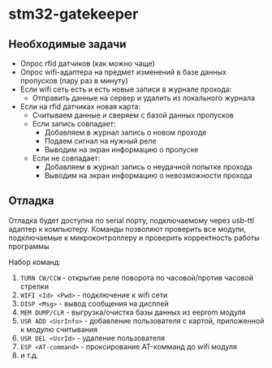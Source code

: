 # stm32-gatekeeper

## Необходимые задачи

- Опрос rfid датчиков (как можно чаще)
- Опрос wifi-адаптера на предмет изменений в базе данных пропусков (пару раз в минуту)
- Если wifi сеть есть и есть новые записи в журнале прохода:
  - Отправить данные на сервер и удалить из локального журнала
- Если на rfid датчиках новая карта:
  - Считываем данные и сверяем с базой данных пропусков
  - Если запись совпадает:
    - Добавляем в журнал запись о новом проходе
    - Подаем сигнал на нужный реле
    - Выводим на экран информацию о пропуске
  - Если не совпадает:
    - Добавляем в журнал запись о неудачной попытке прохода
    - Выводим на экран информацию о невозможности прохода

## Отладка

Отладка будет доступна по serial порту, подключаемому через usb-ttl адаптер к компьютеру. Команды позволяют проверить все модули, подключаемые к микроконтроллеру и проверить корректность работы программы

Набор команд:

1. `TURN CW/CCW` - открытие реле поворота по часовой/против часовой стрелки
2. `WIFI <Id> <Pwd>` - подключение к wifi сети
3. `DISP <Msg>` - вывод сообщения на дисплей
4. `MEM DUMP/CLR` - выгрузка/очистка базы данных из eeprom модуля
5. `USR ADD <UsrInfo>` - добавление пользователя с картой, приложенной к модулю считывания
6. `USR DEL <UsrId>` - удаление пользователя
7. `ESP <AT-command>` - проксирование AT-комманд до wifi модуля
8. и т.д.


